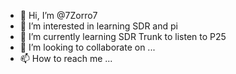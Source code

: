 - 👋 Hi, I’m @7Zorro7
- 👀 I’m interested in learning SDR and pi
- 🌱 I’m currently learning SDR Trunk to listen to P25
- 💞️ I’m looking to collaborate on ...
- 📫 How to reach me ...

<!---
7Zorro7/7Zorro7 is a ✨ special ✨ repository because its `README.md` (this file) appears on your GitHub profile.
You can click the Preview link to take a look at your changes.
--->
